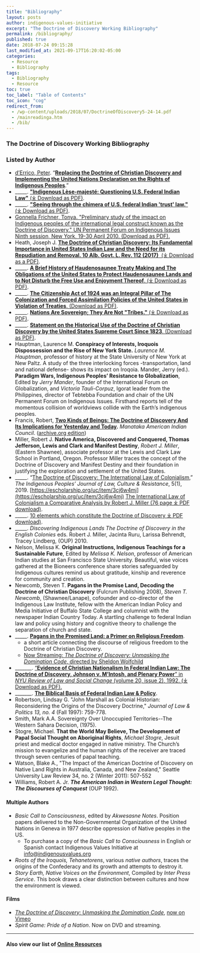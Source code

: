 ```yaml
---
title: "Bibliography"
layout: posts
author: indigenous-values-initiative
excerpt: "The Doctrine of Discovery Working Bibliography"
permalink: /bibliography/
published: true
date: 2018-07-24 09:15:28
last_modified_at: 2021-09-17T16:20:02-05:00
categories:
  - Resource
  - Bibliography
tags:
  - Bibliography
  - Resource
toc: true
toc_label: "Table of Contents"
toc_icon: "cog"
redirect_from:
  - /wp-content/uploads/2018/07/DoctrineOfDiscovery5-24-14.pdf
  - /mainreadinga.htm
  - /bib/
---
```

### **The Doctrine of Discovery Working Bibliography**

### **Listed by Author**

- [d’Errico, Peter](https://doctrineofdiscovery.org/resources-by-peter-derrico/). “[**Replacing the Doctrine of Christian Discovery and Implementing the United Nations Declaration on the Rights of Indigenous Peoples**](https://doctrineofdiscovery.org/resources-by-peter-derrico/).”
- \_\_\_\_\_. [**"Indigenous Lèse-majesté: Questioning U.S. Federal Indian Law"** (⤓ Download as PDF)](https://doctrineofdiscovery.org/assets/pdfs/2017_19-02_06_Errico.pdf).
- \_\_\_\_\_. **["Seeing through the chimera of U.S. federal Indian 'trust' law."](https://doctrineofdiscovery.org/assets/pdfs/Seeing_through_the_chimera_of_U.S._feder.pdf)** [(⤓ Download as PDF)](https://doctrineofdiscovery.org/assets/pdfs/Seeing_through_the_chimera_of_U.S._feder.pdf).
- [Gonnella Frichner, Tonya. "Preliminary study of the impact on Indigenous peoples of the international legal construct known as the Doctrine of Discovery," UN Permanent Forum on Indigenous Issues Ninth session, New York, 19-30 April 2010. (Download as PDF).](https://doctrineofdiscovery.org/assets/pdfs/DoctrinePrelimStudy2010.pdf)
- Heath, Joseph J. **[The Doctrine of Christian Discovery: Its Fundamental Importance in United States Indian Law and the Need for its Repudiation and Removal. 10 Alb. Govt. L. Rev. 112 (2017)](/assets/pdfs/Joe-Heath-THE-DOCTRINE-OF-CHRISTIAN-DISCOVERY-ITS-FUNDAMENTAL-IMPORTANCE-IN-UNITED-STATES-INDIAN-LAW-AND-THE-NEED-FOR-ITS-REPUDIATION-AND-REMOVAL.pdf)**[  (⤓ Download as a PDF)](/assets/pdfs/Joe-Heath-THE-DOCTRINE-OF-CHRISTIAN-DISCOVERY-ITS-FUNDAMENTAL-IMPORTANCE-IN-UNITED-STATES-INDIAN-LAW-AND-THE-NEED-FOR-ITS-REPUDIATION-AND-REMOVAL.pdf).
- \_\_\_\_\_. [**A Brief History of Haudenosaunee Treaty Making and The Obligations of the United States to Protect Haudenosaunee Lands and to Not Disturb the Free Use and Enjoyment Thereof**. (⤓ Download as PDF)](https://doctrineofdiscovery.org/assets/pdfs/Treaty-history3-19-12xx.pdf).
- \_\_\_\_\_. [**The Citizenship Act of 1924 was an Integral Pillar of The Colonization and Forced Assimilation Policies of the United States in Violation of Treaties**. (Download as PDF)](https://doctrineofdiscovery.org/assets/pdfs/CITIZENSHIP-ACT-OF-1924Red6-6-18.pdf).
- \_\_\_\_\_. [**Nations Are Sovereign; They Are Not "Tribes."** (⤓ Download as PDF)](https://doctrineofdiscovery.org/assets/pdfs/NATION-NOT-TRIBE3-6-18.pdf).
- \_\_\_\_\_. [**Statement on the Historical Use of the Doctrine of Christian Discovery by the United States Supreme Court Since 1823**. (Download as PDF)](https://doctrineofdiscovery.org/assets/pdfs/DoctrineOfDiscovery5-24-14.pdf).
- Hauptman, Laurence M. **Conspiracy of Interests, Iroquois Dispossession and the Rise of New York State.** _Laurence M. Hauptman_, professor of history at the State University of New York at New Paltz. A study of the three interlocking forces -transportation, land and national defense- shows its impact on Iroqoia. Mander, Jerry (ed.). **Paradigm Wars, Indigenous Peoples’ Resistance to Globalization**, Edited by _Jerry Mander_, founder of the International Forum on Globalization, and _Victoria Tauli-Corpuz_, Igorat leader from the Philippines, director of Tebtebba Foundation and chair of the UN Permanent Forum on Indigenous Issues. Firsthand reports tell of the momentous collision of worldviews collide with the Earth’s indigenous peoples.
- Francis, Robert, **[Two Kinds of Beings: The Doctrine of Discovery And Its Implications for Yesterday and Today](/blog/two-kinds-being-doctrine-discovery/).** _Manataka American Indian Council_. ([archive.org edition](http://web.archive.org/web/20200318205910/https://www.manataka.org/page94.html))
- Miller, Robert J. **Native America, Discovered and Conquered, Thomas Jefferson, Lewis and Clark and Manifest Destiny**, _Robert J. Miller_, (Eastern Shawnee), associate professor at the Lewis and Clark Law School in Portland, Oregon. Professor Miller traces the concept of the Doctrine of Discovery and Manifest Destiny and their foundation in justifying the exploration and settlement of the United States.
- \_\_\_\_\_. “[The Doctrine of Discovery: The International Law of Colonialism](https://escholarship.org/uc/item/3cj6w4mj),” _The Indigenous Peoples’ Journal of Law, Culture & Resistance_, 5(1), 2019. [https://escholarship.org/uc/item/3cj6w4mj](https://escholarship.org/uc/item/3cj6w4mj) [The International Law of Colonialism a Comparative Analysis by Robert J. Miller (76 page ⤓ PDF download)](/assets/pdfs/lcb154art1millerpdf.pdf).
-  \_\_\_\_\_. [10 elements which constitute the Doctrine of Discovery ⤓ PDF download)](/assets/pdfs/DiscoveryElementsOnondaga2014.pdf).
-  \_\_\_\_\_. _Discovering Indigenous Lands The Doctrine of Discovery in the English Colonies_ eds. Robert J. Miller, Jacinta Ruru, Larissa Behrendt, Tracey Lindberg, (OUP) 2010.
- Nelson, Melissa K. **Original Instructions, Indigenous Teachings for a Sustainable Future**, Edited by _Melissa K. Nelson_, professor of American Indian studies at San Francisco State University. Beautiful, wise voices gathered at the Bioneers conference share stories safeguarded by Indigenous cultures remind us about gratitude, kinship and reverence for community and creation.
- Newcomb, Steven T. **Pagans in the Promise Land, Decoding the Doctrine of Christian Discovery** (Fulcrum Publishing 2008), _Steven T. Newcomb_, (Shawnee/Lanape), cofounder and co-director of the Indigenous Law Institute, fellow with the American Indian Policy and Media Initiative of Buffalo State College and columnist with the newspaper Indian Country Today. A startling challenge to federal Indian law and policy using history and cognitive theory to challenge the separation of church and state.
- \_\_\_\_\_. [**Pagans in the Promised Land: a Primer on Religious Freedom**](https://aila.ngo/pagans-in-the-promised-land-a-primer-on-religious-freedom/).
  - a short article connecting the discourse of religious freedom to the Doctrine of Christian Discovery.
  - [Now Streaming: _The Doctrine of Discovery: Unmasking the Domination Code_, directed by Sheldon Wolfchild](https://vimeo.com/ondemand/dominationcode)
- \_\_\_\_\_\_\_. [“**Evidence of Christian Nationalism In Federal Indian Law: The Doctrine of Discovery, Johnson v. M’Intosh, and Plenary Power**” in _NYU Review of Law and Social Change_ (volume 20, issue 2), 1992. (⤓ Download as PDF).](/assets/pdfs/Evidence-of-Christian-Nationalism-In-Federal-Indian-Law.pdf)
- \_\_\_\_\_\_\_. **[The Biblical Basis of Federal Indian Law & Policy](/the-biblical-basis-of-federal-indian-law-policy/)**.
- Robertson, Lindsay G. "John Marshall as Colonial Historian: Reconsidering the Origins of the Discovery Doctrine," _Journal of Law & Politics 13, no. 4_ (Fall 1997): 759-778.
- Smith, Mark A.A. Sovereignty Over Unoccupied Territories--The Western Sahara Decision, (1975).
- Stogre, Michael. **That the World May Believe, The Development of Papal Social Thought on Aboriginal Rights**, _Michael Stogre_, Jesuit priest and medical doctor engaged in native ministry. The Church’s mission to evangelize and the human rights of the receiver are traced through seven centuries of papal teaching.
- Watson, Blake A., "The Impact of the American Doctrine of Discovery on Native Land Rights in Australia, Canada, and New Zealand," Seattle University Law Review 34, no. 2 (Winter 2011): 507-552
- Williams, Robert A. Jr. **_The American Indian in Western Legal Thought: The Discourses of Conquest_** (OUP 1992).

#### **Multiple Authors**

- _Basic Call to Consciousness_, edited by _Akwesasne Notes_. Position papers delivered to the Non-Governmental Organization of the United Nations in Geneva in 1977 describe oppression of Native peoples in the US.
  - To purchase a copy of the _Basic Call to Consciousness_ in English or Spanish contact Indigenous Values Initiative at info@indigenousvalues.org
- _Roots of the Iroquois, Tehanetorens_, various _native authors_, traces the origins of the Confederacy and its growth and attempts to destroy it.
- _Story Earth, Native Voices on the Environment_, Compiled by _Inter Press Service_. This book draws a clear distinction between cultures and how the environment is viewed.  

#### Films
- [_The Doctrine of Discovery: Unmasking the Domination Code_](/the-doctrine-of-discovery-unmasking-the-domination-code/), [now on Vimeo](https://vimeo.com/ondemand/dominationcode)
- _Spirit Game: Pride of a Nation_. Now on DVD and streaming.


***
#### Also view our list of [Online Resources](/online-resources/)
